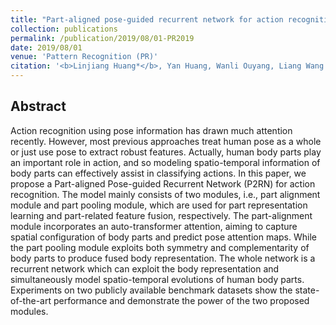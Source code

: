 ```yaml
---
title: "Part-aligned pose-guided recurrent network for action recognition"
collection: publications
permalink: /publication/2019/08/01-PR2019
date: 2019/08/01
venue: 'Pattern Recognition (PR)'
citation: '<b>Linjiang Huang*</b>, Yan Huang, Wanli Ouyang, Liang Wang. &amp;quot;Part-aligned pose-guided recurrent network for action recognition&amp;quot;.<i>Pattern Recognition</i> <b>PR 2019</b>.'
---
```


## Abstract
Action recognition using pose information has drawn much attention recently. However, most previous approaches treat human pose as a whole or just use pose to extract robust features. Actually, human body parts play an important role in action, and so modeling spatio-temporal information of body parts can effectively assist in classifying actions. In this paper, we propose a Part-aligned Pose-guided Recurrent Network (P2RN) for action recognition. The model mainly consists of two modules, i.e., part alignment module and part pooling module, which are used for part representation learning and part-related feature fusion, respectively. The part-alignment module incorporates an auto-transformer attention, aiming to capture spatial configuration of body parts and predict pose attention maps. While the part pooling module exploits both symmetry and complementarity of body parts to produce fused body representation. The whole network is a recurrent network which can exploit the body representation and simultaneously model spatio-temporal evolutions of human body parts. Experiments on two publicly available benchmark datasets show the state-of-the-art performance and demonstrate the power of the two proposed modules.
